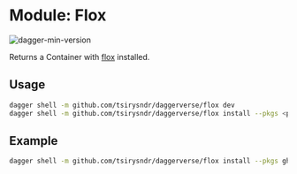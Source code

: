 # Module: Flox

![dagger-min-version](https://img.shields.io/badge/dagger%20version-v0.9.7-green)

Returns a Container with [flox](https://flox.dev/) installed.

## Usage

```sh
dagger shell -m github.com/tsirysndr/daggerverse/flox dev
dagger shell -m github.com/tsirysndr/daggerverse/flox install --pkgs <packages>
```

## Example

```sh
dagger shell -m github.com/tsirysndr/daggerverse/flox install --pkgs gh,jq
```

